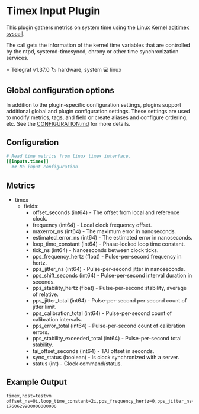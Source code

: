 # Timex Input Plugin

This plugin gathers metrics on system time using the Linux Kernel [adjtimex syscall][timex].

The call gets the information of the kernel time variables that are controlled
 by the ntpd, systemd-timesyncd, chrony or other time synchronization services.

⭐ Telegraf v1.37.0
🏷️ hardware, system
💻 linux

[timex]: https://man7.org/linux/man-pages/man2/adjtimex.2.html

## Global configuration options <!-- @/docs/includes/plugin_config.md -->

In addition to the plugin-specific configuration settings, plugins support
additional global and plugin configuration settings. These settings are used to
modify metrics, tags, and field or create aliases and configure ordering, etc.
See the [CONFIGURATION.md][CONFIGURATION.md] for more details.

[CONFIGURATION.md]: ../../../docs/CONFIGURATION.md#plugins

## Configuration

```toml @sample.conf
# Read time metrics from linux timex interface.
[[inputs.timex]]
  ## No input configuration
```

## Metrics

- timex
  - fields:
    - offset_seconds (int64) - The offset from local and reference clock.
    - frequency (int64) - Local clock frequency offset.
    - maxerror_ns (int64) - The maximum error in nanoseconds.
    - estimated_error_ns (int64) - The estimated error in nanoseconds.
    - loop_time_constant (int64) - Phase-locked loop time constant.
    - tick_ns (int64) - Nanoseconds between clock ticks.
    - pps_frequency_hertz (float) - Pulse-per-second frequency in hertz.
    - pps_jitter_ns (int64) - Pulse-per-second jitter in nanoseconds.
    - pps_shift_seconds (int64) - Pulse-per-second interval duration in
    seconds.
    - pps_stability_hertz (float) - Pulse-per-second stability, average of
    relative.
    - pps_jitter_total (int64) - Pulse-per-second per second count of jitter
    limit.
    - pps_calibration_total (int64) - Pulse-per-second count of calibration
    intervals.
    - pps_error_total (int64) - Pulse-per-second count of calibration errors.
    - pps_stability_exceeded_total (int64) - Pulse-per-second total stability.
    - tai_offset_seconds (int64) - TAI offset in seconds.
    - sync_status (boolean) - Is clock synchronized with a server.
    - status (int) - Clock command/status.

## Example Output

```text
timex,host=testvm offset_ns=0i,loop_time_constant=2i,pps_frequency_hertz=0,pps_jitter_ns=0i,pps_jitter_total=0i,pps_calibration_total=0i,pps_stability_exceeded_total=0i,tai_offset_seconds=37i,pps_shift_seconds=0i,maxerror_ns=522000i,estimated_error_ns=9000i,status=0i,pps_stability_hertz=0,pps_error_total=0i,frequency=890113i,tick_ns=10000000i,sync_status=true 1760629900000000000
```
